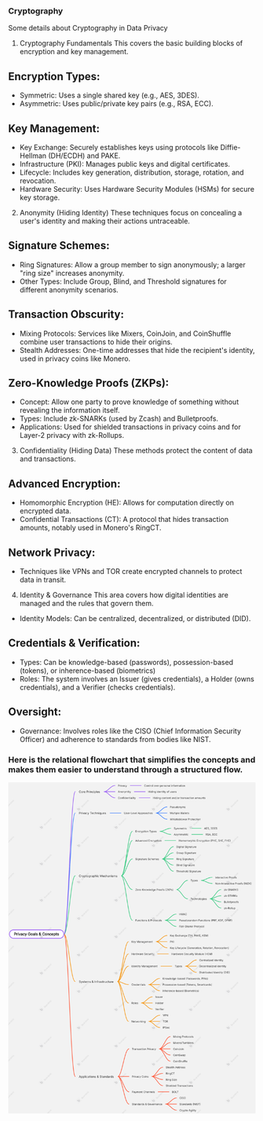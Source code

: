 ### Cryptography
Some details about Cryptography in Data Privacy

1. Cryptography Fundamentals
This covers the basic building blocks of encryption and key management.
## Encryption Types:
 * Symmetric: Uses a single shared key (e.g., AES, 3DES).
 * Asymmetric: Uses public/private key pairs (e.g., RSA, ECC).
## Key Management:
 * Key Exchange: Securely establishes keys using protocols like Diffie-Hellman (DH/ECDH) and PAKE.
 * Infrastructure (PKI): Manages public keys and digital certificates.
 * Lifecycle: Includes key generation, distribution, storage, rotation, and revocation.
 * Hardware Security: Uses Hardware Security Modules (HSMs) for secure key storage.

2. Anonymity (Hiding Identity)
These techniques focus on concealing a user's identity and making their actions untraceable.
## Signature Schemes:
 * Ring Signatures: Allow a group member to sign anonymously; a larger "ring size" increases anonymity.
 * Other Types: Include Group, Blind, and Threshold signatures for different anonymity scenarios.
## Transaction Obscurity:
 * Mixing Protocols: Services like Mixers, CoinJoin, and CoinShuffle combine user transactions to hide their origins.
 * Stealth Addresses: One-time addresses that hide the recipient's identity, used in privacy coins like Monero.
## Zero-Knowledge Proofs (ZKPs):
 * Concept: Allow one party to prove knowledge of something without revealing the information itself.
 * Types: Include zk-SNARKs (used by Zcash) and Bulletproofs.
 * Applications: Used for shielded transactions in privacy coins and for Layer-2 privacy with zk-Rollups.

3. Confidentiality (Hiding Data)
These methods protect the content of data and transactions.
## Advanced Encryption:
 * Homomorphic Encryption (HE): Allows for computation directly on encrypted data.
 * Confidential Transactions (CT): A protocol that hides transaction amounts, notably used in Monero's RingCT.
## Network Privacy:
 * Techniques like VPNs and TOR create encrypted channels to protect data in transit.

4. Identity & Governance
This area covers how digital identities are managed and the rules that govern them.
* Identity Models: Can be centralized, decentralized, or distributed (DID).
## Credentials & Verification:
* Types: Can be knowledge-based (passwords), possession-based (tokens), or inherence-based (biometrics)
* Roles: The system involves an Issuer (gives credentials), a Holder (owns credentials), and a Verifier (checks credentials).
## Oversight:
* Governance: Involves roles like the CISO (Chief Information Security Officer) and adherence to standards from bodies like NIST.

### Here is the relational flowchart that simplifies the concepts and makes them easier to understand through a structured flow.
![Structured_Flowchart ](https://github.com/PushWithRaj/Cryptography/blob/main/cryptography%20mindmap.png)

